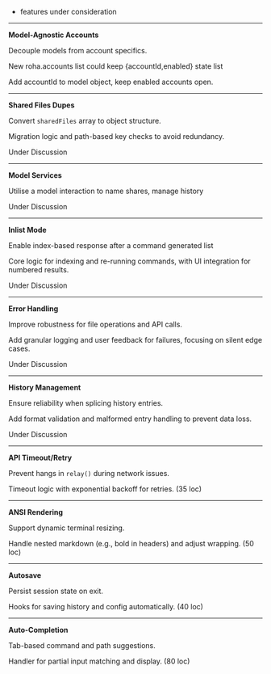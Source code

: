 * features under consideration
---

**Model-Agnostic Accounts**

Decouple models from account specifics.

New roha.accounts list could keep {accountId,enabled} state list

Add accountId to model object, keep enabled accounts open.

---

**Shared Files Dupes**

Convert `sharedFiles` array to object structure.

Migration logic and path-based key checks to avoid redundancy.

Under Discussion

---

**Model Services**

Utilise a model interaction to name shares, manage history

Under Discussion

---

**Inlist Mode**

Enable index-based response after a command generated list

Core logic for indexing and re-running commands, with UI integration for numbered results.

Under Discussion

---

**Error Handling**

Improve robustness for file operations and API calls.

Add granular logging and user feedback for failures, focusing on silent edge cases.

Under Discussion

---

**History Management**

Ensure reliability when splicing history entries.

Add format validation and malformed entry handling to prevent data loss.

Under Discussion

---

**API Timeout/Retry**

Prevent hangs in `relay()` during network issues.

Timeout logic with exponential backoff for retries. (35 loc)

---

**ANSI Rendering**

Support dynamic terminal resizing.

Handle nested markdown (e.g., bold in headers) and adjust wrapping. (50 loc)

---

**Autosave**

Persist session state on exit.

Hooks for saving
history and config automatically. (40 loc)

---

**Auto-Completion**

Tab-based command and path suggestions.

Handler for partial input matching
and display. (80 loc)
